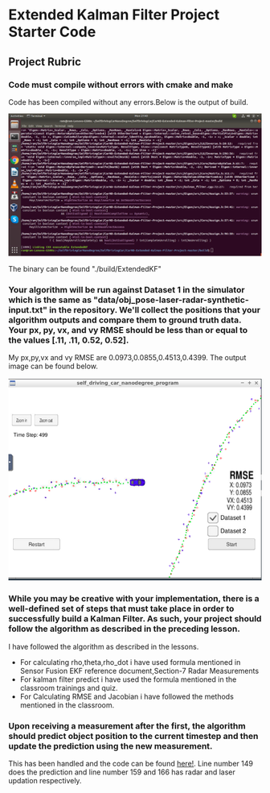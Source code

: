 # Extended Kalman Filter Project Starter Code
## Project  Rubric

### Code must compile without errors with cmake and make

Code has been compiled without any errors.Below is the output of build.

![Compilation](./Images/Compilation.png)

The binary can be found "./build/ExtendedKF"

### Your algorithm will be run against Dataset 1 in the simulator which is the same as "data/obj_pose-laser-radar-synthetic-input.txt" in the repository. We'll collect the positions that your algorithm outputs and compare them to ground truth data. Your px, py, vx, and vy RMSE should be less than or equal to the values [.11, .11, 0.52, 0.52].

My px,py,vx and vy RMSE are 0.0973,0.0855,0.4513,0.4399. The output image can be found below.

![RMSE](./Images/RMSE.png)


### While you may be creative with your implementation, there is a well-defined set of steps that must take place in order to successfully build a Kalman Filter. As such, your project should follow the algorithm as described in the preceding lesson.

I have followed the algorithm as described in the lessons.

* For calculating rho,theta,rho_dot i have used formula mentioned in Sensor Fusion EKF reference document,Section-7 Radar Measurements
* For kalman filter predict i have used the formula mentioned in the classroom trainings and quiz.
* For Calculating RMSE and Jacobian i have followed the methods mentioned in the classroom.

### Upon receiving a measurement after the first, the algorithm should predict object position to the current timestep and then update the prediction using the new measurement.

This has been handled and the code can be found [here!](./src/FusionEKF.cpp). Line number 149 does the prediction and line number 159 and 166 has radar and laser updation respectively.


